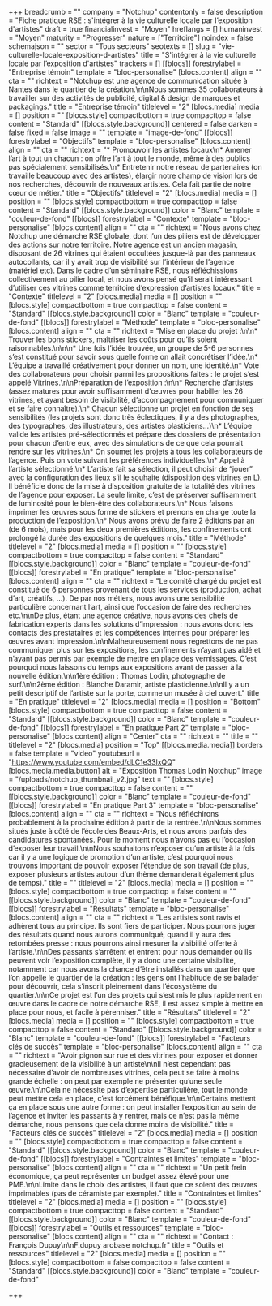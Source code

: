 +++
breadcrumb = ""
company = "Notchup"
contentonly = false
description = "Fiche pratique RSE : s'intégrer à la vie culturelle locale par l’exposition d'artistes"
draft = true
financialinvest = "Moyen"
hreflangs = []
humaninvest = "Moyen"
maturity = "Progresser"
nature = ["Territoire"]
noindex = false
schemajson = ""
sector = "Tous secteurs"
seotexts = []
slug = "vie-culturelle-locale-exposition-d-artistes"
title = "S'intégrer à la vie culturelle locale par l’exposition d'artistes"
trackers = []
[[blocs]]
forestrylabel = "Entreprise témoin"
template = "bloc-personalise"
[blocs.content]
align = ""
cta = ""
richtext = "Notchup est une agence de communication située à Nantes dans le quartier de la création.\n\nNous sommes 35 collaborateurs à travailler sur des activités de publicité, digital & design de marques et packagings."
title = "Entreprise témoin"
titlelevel = "2"
[blocs.media]
media = []
position = ""
[blocs.style]
compactbottom = true
compacttop = false
content = "Standard"
[[blocs.style.background]]
centered = false
darken = false
fixed = false
image = ""
template = "image-de-fond"
[[blocs]]
forestrylabel = "Objectifs"
template = "bloc-personalise"
[blocs.content]
align = ""
cta = ""
richtext = "* Promouvoir les artistes locaux\n* Amener l’art à tout un chacun : on offre l’art à tout le monde, même à des publics pas spécialement sensibilisés.\n* Entretenir notre réseau de partenaires (on travaille beaucoup avec des artistes), élargir notre champ de vision lors de nos recherches, découvrir de nouveaux artistes. Cela fait partie de notre cœur de métier."
title = "Objectifs"
titlelevel = "2"
[blocs.media]
media = []
position = ""
[blocs.style]
compactbottom = true
compacttop = false
content = "Standard"
[[blocs.style.background]]
color = "Blanc"
template = "couleur-de-fond"
[[blocs]]
forestrylabel = "Contexte"
template = "bloc-personalise"
[blocs.content]
align = ""
cta = ""
richtext = "Nous avons chez Notchup une démarche RSE globale, dont l’un des piliers est de développer des actions sur notre territoire. Notre agence est un ancien magasin, disposant de 26 vitrines qui étaient occultées jusque-là par des panneaux autocollants, car il y avait trop de visibilité sur l’intérieur de l’agence (matériel etc). Dans le cadre d’un séminaire RSE, nous réfléchissions collectivement au pilier local, et nous avons pensé qu’il serait intéressant d’utiliser ces vitrines comme territoire d’expression d’artistes locaux."
title = "Contexte"
titlelevel = "2"
[blocs.media]
media = []
position = ""
[blocs.style]
compactbottom = true
compacttop = false
content = "Standard"
[[blocs.style.background]]
color = "Blanc"
template = "couleur-de-fond"
[[blocs]]
forestrylabel = "Méthode"
template = "bloc-personalise"
[blocs.content]
align = ""
cta = ""
richtext = "Mise en place du projet :\n\n* Trouver les bons stickers, maîtriser les coûts pour qu’ils soient raisonnables.\n\n\n* Une fois l’idée trouvée, un groupe de 5-6 personnes s’est constitué pour savoir sous quelle forme on allait concrétiser l’idée.\n* L’équipe a travaillé créativement pour donner un nom, une identité.\n* Vote des collaborateurs pour choisir parmi les propositions faites : le projet s’est appelé Vitrines.\n\nPréparation de l’exposition :\n\n* Recherche d’artistes (assez matures pour avoir suffisamment d'œuvres pour habiller les 26 vitrines, et ayant besoin de visibilité, d’accompagnement pour communiquer et se faire connaître).\n* Chacun sélectionne un projet en fonction de ses sensibilités (les projets sont donc très éclectiques, il y a des photographes, des typographes, des illustrateurs, des artistes plasticiens…)\n* L’équipe valide les artistes pré-sélectionnés et prépare des dossiers de présentation pour chacun d’entre eux, avec des simulations de ce que cela pourrait rendre sur les vitrines.\n* On soumet les projets à tous les collaborateurs de l’agence. Puis on vote suivant les préférences individuelles.\n* Appel à l’artiste sélectionné.\n* L’artiste fait sa sélection, il peut choisir de “jouer” avec la configuration des lieux s’il le souhaite (disposition des vitrines en L). Il bénéficie donc de la mise à disposition gratuite de la totalité des vitrines de l’agence pour exposer. La seule limite, c’est de préserver suffisamment de luminosité pour le bien-être des collaborateurs.\n* Nous faisons imprimer les œuvres sous forme de stickers et prenons en charge toute la production de l’exposition.\n* Nous avons prévu de faire 2 éditions par an (de 6 mois), mais pour les deux premières éditions, les confinements ont prolongé la durée des expositions de quelques mois."
title = "Méthode"
titlelevel = "2"
[blocs.media]
media = []
position = ""
[blocs.style]
compactbottom = true
compacttop = false
content = "Standard"
[[blocs.style.background]]
color = "Blanc"
template = "couleur-de-fond"
[[blocs]]
forestrylabel = "En pratique"
template = "bloc-personalise"
[blocs.content]
align = ""
cta = ""
richtext = "Le comité chargé du projet est constitué de 6 personnes provenant de tous les services (production, achat d’art, créatifs, …). De par nos métiers, nous avons une sensibilité particulière concernant l’art, ainsi que l’occasion de faire des recherches etc.\n\nDe plus, étant une agence créative, nous avons des chefs de fabrication experts dans les solutions d’impression : nous avons donc les contacts des prestataires et les compétences internes pour préparer les œuvres avant impression.\n\nMalheureusement nous regrettons de ne pas communiquer plus sur les expositions, les confinements n’ayant pas aidé et n’ayant pas permis par exemple de mettre en place des vernissages. C’est pourquoi nous laissons du temps aux expositions avant de passer à la nouvelle édition.\n\n1ère édition : Thomas Lodin, photographe de surf.\n\n2ème édition : Blanche Daramir, artiste plasticienne.\n\nIl y a un petit descriptif de l’artiste sur la porte, comme un musée à ciel ouvert."
title = "En pratique"
titlelevel = "2"
[blocs.media]
media = []
position = "Bottom"
[blocs.style]
compactbottom = true
compacttop = false
content = "Standard"
[[blocs.style.background]]
color = "Blanc"
template = "couleur-de-fond"
[[blocs]]
forestrylabel = "En pratique Part 2"
template = "bloc-personalise"
[blocs.content]
align = "Center"
cta = ""
richtext = ""
title = ""
titlelevel = "2"
[blocs.media]
position = "Top"
[[blocs.media.media]]
borders = false
template = "video"
youtubeurl = "https://www.youtube.com/embed/dLC1e33lxQQ"
[blocs.media.media.button]
alt = "Exposition Thomas Lodin Notchup"
image = "/uploads/notchup_thumbnail_v2.jpg"
text = ""
[blocs.style]
compactbottom = true
compacttop = false
content = ""
[[blocs.style.background]]
color = "Blanc"
template = "couleur-de-fond"
[[blocs]]
forestrylabel = "En pratique Part 3"
template = "bloc-personalise"
[blocs.content]
align = ""
cta = ""
richtext = "Nous réfléchirons probablement à la prochaine édition à partir de la rentrée.\n\nNous sommes situés juste à côté de l’école des Beaux-Arts, et nous avons parfois des candidatures spontanées. Pour le moment nous n’avons pas eu l’occasion d’exposer leur travail.\n\nNous souhaitons n’exposer qu’un artiste à la fois car il y a une logique de promotion d’un artiste, c’est pourquoi nous trouvons important de pouvoir exposer l’étendue de son travail (de plus, exposer plusieurs artistes autour d’un thème demanderait également plus de temps)."
title = ""
titlelevel = "2"
[blocs.media]
media = []
position = ""
[blocs.style]
compactbottom = true
compacttop = false
content = ""
[[blocs.style.background]]
color = "Blanc"
template = "couleur-de-fond"
[[blocs]]
forestrylabel = "Résultats"
template = "bloc-personalise"
[blocs.content]
align = ""
cta = ""
richtext = "Les artistes sont ravis et adhèrent tous au principe. Ils sont fiers de participer. Nous pourrons juger des résultats quand nous aurons communiqué, quand il y aura des retombées presse : nous pourrons ainsi mesurer la visibilité offerte à l’artiste.\n\nDes passants s’arrêtent et entrent pour nous demander où ils peuvent voir l’exposition complète, il y a donc une certaine visibilité, notamment car nous avons la chance d’être installés dans un quartier que l’on appelle le quartier de la création : les gens ont l’habitude de se balader pour découvrir, cela s’inscrit pleinement dans l’écosystème du quartier.\n\nCe projet est l’un des projets qui s’est mis le plus rapidement en œuvre dans le cadre de notre démarche RSE, il est assez simple à mettre en place pour nous, et facile à pérenniser."
title = "Résultats"
titlelevel = "2"
[blocs.media]
media = []
position = ""
[blocs.style]
compactbottom = true
compacttop = false
content = "Standard"
[[blocs.style.background]]
color = "Blanc"
template = "couleur-de-fond"
[[blocs]]
forestrylabel = "Facteurs clés de succès"
template = "bloc-personalise"
[blocs.content]
align = ""
cta = ""
richtext = "Avoir pignon sur rue et des vitrines pour exposer et donner gracieusement de la visibilité à un artiste\n\nIl n’est cependant pas nécessaire d’avoir de nombreuses vitrines, cela peut se faire à moins grande échelle : on peut par exemple ne présenter qu’une seule œuvre.\n\nCela ne nécessite pas d’expertise particulière, tout le monde peut mettre cela en place, c’est forcément bénéfique.\n\nCertains mettent ça en place sous une autre forme : on peut installer l’exposition au sein de l’agence et inviter les passants à y rentrer, mais ce n’est pas la même démarche, nous pensons que cela donne moins de visibilité."
title = "Facteurs clés de succès"
titlelevel = "2"
[blocs.media]
media = []
position = ""
[blocs.style]
compactbottom = true
compacttop = false
content = "Standard"
[[blocs.style.background]]
color = "Blanc"
template = "couleur-de-fond"
[[blocs]]
forestrylabel = "Contraintes et limites"
template = "bloc-personalise"
[blocs.content]
align = ""
cta = ""
richtext = "Un petit frein économique, ça peut représenter un budget assez élevé pour une PME.\n\nLimite dans le choix des artistes, il faut que ce soient des œuvres imprimables (pas de céramiste par exemple)."
title = "Contraintes et limites"
titlelevel = "2"
[blocs.media]
media = []
position = ""
[blocs.style]
compactbottom = true
compacttop = false
content = "Standard"
[[blocs.style.background]]
color = "Blanc"
template = "couleur-de-fond"
[[blocs]]
forestrylabel = "Outils et ressources"
template = "bloc-personalise"
[blocs.content]
align = ""
cta = ""
richtext = "Contact : François Dupuy\n\nF.dupuy arobase notchup.fr"
title = "Outils et ressources"
titlelevel = "2"
[blocs.media]
media = []
position = ""
[blocs.style]
compactbottom = false
compacttop = false
content = "Standard"
[[blocs.style.background]]
color = "Blanc"
template = "couleur-de-fond"

+++
